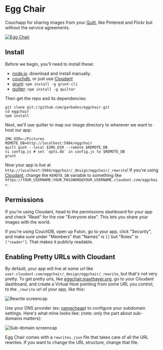 # Egg Chair

Couchapp for sharing images from your [Quilt](http://github.com/garbados/quilt.js), like Pinterest and Flickr but without the service agreements.

[![Egg Chair](http://upload.wikimedia.org/wikipedia/commons/e/e6/The_Egg_Chair.jpg)](http://eggchair.maxthayer.org/api/Screen%20Shot%202013-06-19%20at%202.58.19%20PM.png/file)

## Install

Before we begin, you'll need to install these:

* [node.js](http://nodejs.org/): download and install manually.
* [couchdb](http://couchdb.apache.org/), or just use [Cloudant](https://cloudant.com/)
* [grunt](http://gruntjs.com/): `npm install -g grunt-cli`
* [quilter](http://github.com/garbados/quilt.js): `npm install -g quilter`

Then get the repo and its dependencies:

  	git clone git://github.com/garbados/eggchair.git
    cd eggchair
  	npm install

Next, we'll use quilter to map our image directory to wherever we want to host our app:

    IMG_DIR=~/Pictures
    REMOTE_DB=http://localhost:5984/eggchair
    quilt push --local $IMG_DIR --remote $REMOTE_DB
    vi config.js # set `opts.db` in config.js to $REMOTE_DB
  	grunt

Now your app is live at `http://localhost:5984/eggchair/_design/eggchair/_rewrite`! If you're using [Cloudant](https://cloudant.com/), change the `REMOTE_DB` variable to something like `https://YOUR_USERNAME:YOUR_PASSWORD@YOUR_USERNAME.cloudant.com/eggchair`.

## Permissions

If you're using Cloudant, head to the permissions dashboard for your app and check "Read" for the row "Everyone else". This lets you share your images with the world.

If you're using CouchDB, open up Futon, go to your app, click "Security", and make sure under "Members" that "Names" is `[]` but "Roles" is `["reader"]`. That makes it publicly readable.

## Enabling Pretty URLs with Cloudant

By default, your app will live at some url like `user.cloudant.com/eggchair/_design/eggchair/_rewrite`, but that's not very pretty. To get pretty urls, like [eggchair.maxthayer.org](http://eggchair.maxthayer.org), go to your Cloudant dashboard, and create a Virtual Host pointing from some URL you control, to the `_rewrite` url of your app, like this:

![Rewrite screencap](http://eggchair.maxthayer.org/api/Screen%20Shot%202013-06-23%20at%2010.04.52%20PM.png/img)

Use your DNS provider (ex: [namecheap](http://www.namecheap.com/)) to configure your subdomain settings. Here's what mine looks like: (note: only the part about sub-domains matters):

![Sub-domain screencap](http://eggchair.maxthayer.org/api/Screen%20Shot%202013-06-23%20at%2010.06.55%20PM.png/img)

Egg Chair comes with a `rewrites.json` file that takes care of all the URL rewrites. If you want to change the URL structure, change that file.
